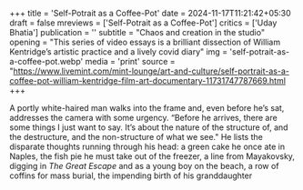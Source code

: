 +++
title = 'Self-Potrait as a Coffee-Pot'
date = 2024-11-17T11:21:42+05:30
draft = false
mreviews = ['Self-Potrait as a Coffee-Pot']
critics = ['Uday Bhatia']
publication = ''
subtitle = "Chaos and creation in the studio"
opening = "This series of video essays is a brilliant dissection of William Kentridge’s artistic practice and a lively covid diary"
img = 'self-potrait-as-a-coffee-pot.webp'
media = 'print'
source = "https://www.livemint.com/mint-lounge/art-and-culture/self-portrait-as-a-coffee-pot-william-kentridge-film-art-documentary-11731747787669.html
+++

A portly white-haired man walks into the frame and, even before he’s sat, addresses the camera with some urgency. “Before he arrives, there are some things I just want to say. It’s about the nature of the structure of, and the destructure, and the non-structure of what we see." He lists the disparate thoughts running through his head: a green cake he once ate in Naples, the fish pie he must take out of the freezer, a line from Mayakovsky, digging in _The Great Escape_ and as a young boy on the beach, a row of coffins for mass burial, the impending birth of his granddaughter
